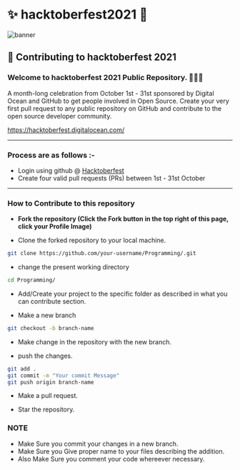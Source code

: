 # ✨ hacktoberfest2021 💫

![banner](https://hacktoberfest.digitalocean.com/_nuxt/img/logo-hacktoberfest-full.f42e3b1.svg)

## 🌱 Contributing to hacktoberfest 2021

### Welcome to hacktoberfest 2021 Public Repository. 👨🏻‍💻
<p>A month-long celebration from October 1st - 31st sponsored by Digital Ocean and GitHub to get people involved in Open Source. Create your very first pull request to any public repository on GitHub and contribute to the open source developer community.

https://hacktoberfest.digitalocean.com/</p>

-----

### Process are as follows :- 
* Login using github @ [Hacktoberfest](https://hacktoberfest.digitalocean.com/)
* Create four valid pull requests (PRs) between 1st - 31st October

------
### How to Contribute to this repository

* **Fork the repository (Click the Fork button in the top right of this page, click your Profile Image)**

* Clone the forked repository to your local machine.
```bash
git clone https://github.com/your-username/Programming/.git
```

* change the present working directory
```bash
cd Programming/
```

* Add/Create your project to the specific folder as described in what you can contribute section.

* Make a new branch
```bash
git checkout -b branch-name
```

* Make change in the repository with the new branch.

* push the changes.
```bash
git add .
git commit -m "Your commit Message"
git push origin branch-name
```

* Make a pull request.

* Star the repository.

### NOTE

* Make Sure you commit your changes in a new branch.
* Make Sure you Give proper name to your files describing the addition.
* Also Make Sure you comment your code whereever necessary.
   
<!--       END OF README           END OF README         END OF README         END OF README          END OF README           END OF README           END OF README      -->
